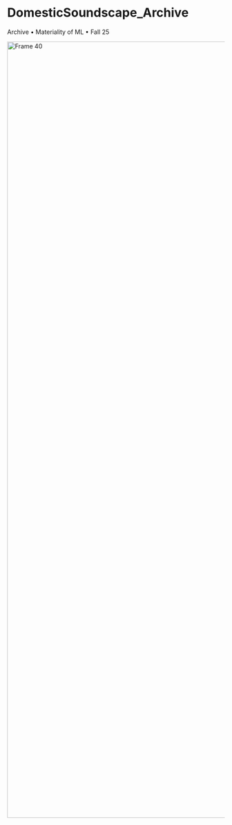 # DomesticSoundscape_Archive
Archive • Materiality of ML • Fall 25

<img width="1796" height="1796" alt="Frame 40" src="https://github.com/user-attachments/assets/b9d21b61-22c8-465c-9171-87efaa14c742" />
